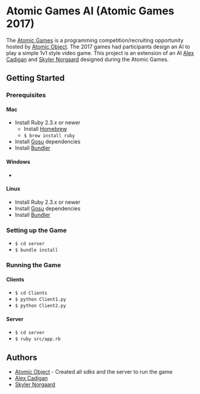 # Atomic Games AI (Atomic Games 2017)

The [Atomic Games](http://atomic-games.atomicobject.com/) is a programming competition/recruiting opportunity hosted by [Atomic Object](https://atomicobject.com/).  The 2017 games had participants design an AI to play a simple 1v1 style video game.  This project is an extension of an AI [Alex Cadigan](https://github.com/AlexCadigan) and [Skyler Norgaard](https://github.com/skylernorgaard1) designed during the Atomic Games.  

## Getting Started

### Prerequisites

#### Mac

* Install Ruby 2.3.x or newer
  * Install [Homebrew](https://brew.sh/)
  * `$ brew install ruby`
* Install [Gosu](https://github.com/gosu/gosu/wiki/Getting-Started-on-OS-X) dependencies
* Install [Bundler](https://bundler.io/)

#### Windows

* 

#### Linux

* Install Ruby 2.3.x or newer
* Install [Gosu](https://github.com/gosu/gosu/wiki/Getting-Started-on-Linux) dependencies
* Install [Bundler](https://bundler.io/)

### Setting up the Game

* `$ cd server`
* `$ bundle install`

### Running the Game

#### Clients

* `$ cd Clients`
* `$ python Client1.py`
* `$ python Client2.py`

#### Server

* `$ cd server`
* `$ ruby src/app.rb`

## Authors

* [Atomic Object](https://atomicobject.com/) - Created all sdks and the server to run the game
* [Alex Cadigan](https://github.com/AlexCadigan)
* [Skyler Norgaard](https://github.com/skylernorgaard1)

